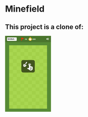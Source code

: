 # Minefield

## This project is a clone of:

<img src="assests/minefield_base.jpeg" height="250" width="150"/>